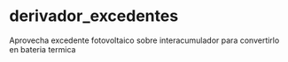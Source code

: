 # derivador_excedentes
Aprovecha excedente fotovoltaico sobre interacumulador para convertirlo en bateria termica
